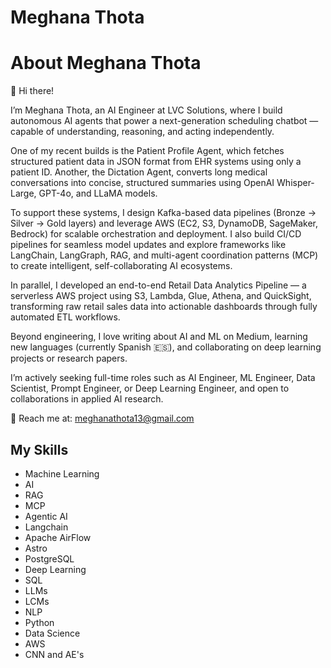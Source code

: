 # Meghana Thota
# About Meghana Thota

👋 Hi there!

I’m Meghana Thota, an AI Engineer at LVC Solutions, where I build autonomous AI agents that power a next-generation scheduling chatbot — capable of understanding, reasoning, and acting independently.

One of my recent builds is the Patient Profile Agent, which fetches structured patient data in JSON format from EHR systems using only a patient ID. Another, the Dictation Agent, converts long medical conversations into concise, structured summaries using OpenAI Whisper-Large, GPT-4o, and LLaMA models.

To support these systems, I design Kafka-based data pipelines (Bronze → Silver → Gold layers) and leverage AWS (EC2, S3, DynamoDB, SageMaker, Bedrock) for scalable orchestration and deployment. I also build CI/CD pipelines for seamless model updates and explore frameworks like LangChain, LangGraph, RAG, and multi-agent coordination patterns (MCP) to create intelligent, self-collaborating AI ecosystems.

In parallel, I developed an end-to-end Retail Data Analytics Pipeline — a serverless AWS project using S3, Lambda, Glue, Athena, and QuickSight, transforming raw retail sales data into actionable dashboards through fully automated ETL workflows.

Beyond engineering, I love writing about AI and ML on Medium, learning new languages (currently Spanish 🇪🇸), and collaborating on deep learning projects or research papers.

I’m actively seeking full-time roles such as AI Engineer, ML Engineer, Data Scientist, Prompt Engineer, or Deep Learning Engineer, and open to collaborations in applied AI research.

📧 Reach me at: meghanathota13@gmail.com

## My Skills 
- Machine Learning
- AI
- RAG
- MCP
- Agentic AI
- Langchain
- Apache AirFlow
- Astro
- PostgreSQL
- Deep Learning
- SQL
- LLMs
- LCMs
- NLP
- Python
- Data Science
- AWS
- CNN and AE's
  


